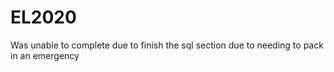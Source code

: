 # EL2020

Was unable to complete due to finish the sql section due to needing to pack in an emergency


